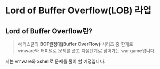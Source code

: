 Lord of Buffer Overflow(LOB) 라업
=================================   

## Lord of Buffer Overflow란?
 
> 해커스쿨의 **BOF원정대(Buffer OverFlow)** 시리즈 중 한개로  
> vmware와 터미널로 문제를 풀고 다음단계로 넘어가는 war game입니다.
 
 저는 vmware와 xshell로 문제를 풀이 할 예정입니다.
 
